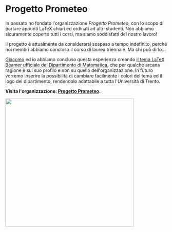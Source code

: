 # Progetto Prometeo

In passato ho fondato l'organizzazione *Progetto Prometeo*, con lo scopo di portare appunti LaTeX chiari ed ordinati ad altri studenti. 
Non abbiamo sicuramente coperto tutti i corsi, ma siamo soddisfatti del nostro lavoro!

Il progetto è attualmente da considerarsi sospeso a tempo indefinito, perché noi membri abbiamo concluso il corso di laurea triennale. Ma chi può dirlo...

[Giacomo](https://github.com/giacomoborin) ed io abbiamo concluso questa esperienza creando [il tema LaTeX Beamer ufficiale del Dipartimento di Matematica](https://github.com/giacomoborin/Beamer-Theme), che per qualche arcana ragione è sul suo profilo e non su quello dell'organizzazione. In futuro vorremo inserire la possibilità di cambiare facilmente i colori del tema ed il logo del dipartimento, rendendolo adattabile a tutta l'Università di Trento. 

**Visita l'organizzazione: [Progetto Prometeo](https://github.com/Progetto-Prometeo).**

<img src="https://user-images.githubusercontent.com/64229723/116280774-54ccd400-a789-11eb-833c-70dadb3dea18.PNG" width="400" class="center">
